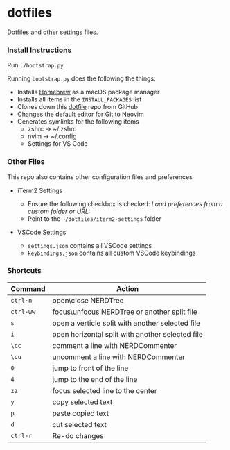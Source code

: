 # dotfiles

Dotfiles and other settings files.

### Install Instructions

Run `./bootstrap.py`

Running `bootstrap.py` does the following the things:
* Installs [Homebrew](https://brew.sh) as a macOS package manager
* Installs all items in the `INSTALL_PACKAGES` list
* Clones down this [dotfile](https://github.com/miotke/dotfiles) repo from GitHub
* Changes the default editor for Git to Neovim
* Generates symlinks for the following items
	* zshrc -> ~/.zshrc
	* nvim -> ~/.config
	* Settings for VS Code


### Other Files

This repo also contains other configuration files and preferences

* iTerm2 Settings

	* Ensure the following checkbox is checked: _Load preferences from a custom folder or URL:_
	* Point to the `~/dotfiles/iterm2-settings` folder
* VSCode Settings
	* `settings.json` contains all VSCode settings
	* `keybindings.json` contains all custom VSCode keybindings

### Shortcuts

| Command   |          Action                                  |
|-----------|--------------------------------------------------|
|`ctrl-n`   | open\close NERDTree                              |
|`ctrl-ww`  | focus\unfocus NERDTree or another split file     |
|`s`        | open a verticle split with another selected file |
|`i`        | open horizontal split with another selected file |
|`\cc`      | comment a line with NERDCommenter                |
|`\cu`      | uncomment a line with NERDCommenter              |
|`0`        | jump to front of the line                        |
|`4`        | jump to the end of the line                      |
|`zz`       | focus selected line to the center                |
|`y`        | copy selected text                               |
|`p`        | paste copied text                                |
|`d`        | cut selected text                                |
|`ctrl-r`   | Re-do changes                                    |
